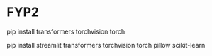# FYP2

pip install transformers torchvision torch

pip install streamlit transformers torchvision torch pillow scikit-learn
